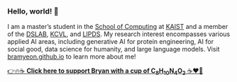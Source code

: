 ### Hello, world! 👋

I am a master’s student in the [School of Computing](https://cs.kaist.ac.kr) at [KAIST](https://kaist.ac.kr) and a member of the [DSLAB](https://ds.ibs.re.kr), [KCVL](https:sites.google.com/view/tkkim), and [LIPDS](https://kaistlipds.creatorlink.net/).
My research interest encompasses various applied AI areas, including generative AI for protein engineering, AI for social good, data science for humanity, and large language models. 
Visit [bramyeon.github.io](https://bramyeon.github.io) to learn more about me!

[👉🔥☕ <b>Click here to support Bryan with a cup of C<sub>8</sub>H<sub>10</sub>N<sub>4</sub>O<sub>2</sub></b> ☕❤️🥹](https://www.buymeacoffee.com/bramyeon)

